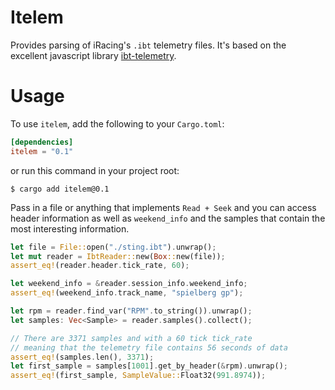 # Itelem

Provides parsing of iRacing's `.ibt` telemetry files. It's based on the excellent javascript library [ibt-telemetry](https://github.com/SkippyZA/ibt-telemetry).

# Usage

To use `itelem`, add the following to your `Cargo.toml`:

```toml
[dependencies]
itelem = "0.1"
```

or run this command in your project root:

```
$ cargo add itelem@0.1
```

Pass in a file or anything that implements `Read + Seek` and you can access header information as well as `weekend_info` and the samples that contain the most interesting information.
```rust
let file = File::open("./sting.ibt").unwrap();
let mut reader = IbtReader::new(Box::new(file));
assert_eq!(reader.header.tick_rate, 60);

let weekend_info = &reader.session_info.weekend_info;
assert_eq!(weekend_info.track_name, "spielberg gp");

let rpm = reader.find_var("RPM".to_string()).unwrap();
let samples: Vec<Sample> = reader.samples().collect();

// There are 3371 samples and with a 60 tick tick_rate
// meaning that the telemetry file contains 56 seconds of data
assert_eq!(samples.len(), 3371);
let first_sample = samples[1001].get_by_header(&rpm).unwrap();
assert_eq!(first_sample, SampleValue::Float32(991.8974));
```
